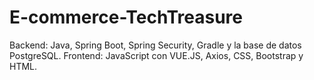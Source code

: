 # E-commerce-TechTreasure
Backend: Java, Spring Boot, Spring Security, Gradle y la base de datos PostgreSQL. Frontend: JavaScript con VUE.JS, Axios, CSS, Bootstrap y HTML.
